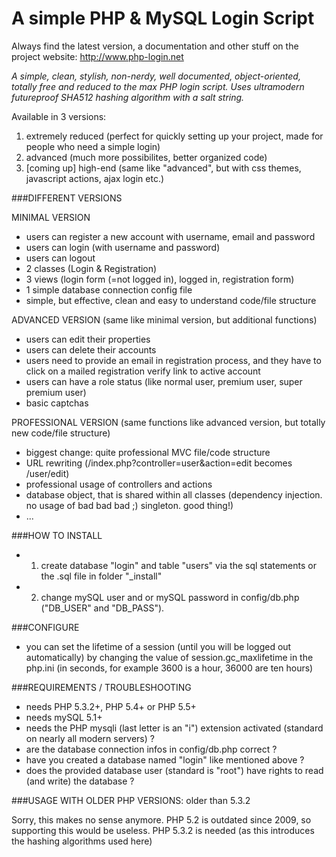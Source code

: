 # A simple PHP & MySQL Login Script #

Always find the latest version, a documentation and other stuff on the project website:
http://www.php-login.net

*A simple, clean, stylish, non-nerdy, well documented, object-oriented, totally free and reduced to the max PHP login script. Uses ultramodern futureproof SHA512 hashing algorithm with a salt string.*

Available in 3 versions: 

1. extremely reduced (perfect for quickly setting up your project, made for people who need a simple login)
2. advanced (much more possibilites, better organized code)
3. [coming up] high-end (same like "advanced", but with css themes, javascript actions, ajax login etc.)

###DIFFERENT VERSIONS

MINIMAL VERSION
* users can register a new account with username, email and password
* users can login (with username and password)
* users can logout
* 2 classes (Login & Registration)
* 3 views (login form (=not logged in), logged in, registration form)
* 1 simple database connection config file
* simple, but effective, clean and easy to understand code/file structure

ADVANCED VERSION (same like minimal version, but additional functions)
* users can edit their properties
* users can delete their accounts
* users need to provide an email in registration process, and they have to click on a mailed registration verify link to active account
* users can have a role status (like normal user, premium user, super premium user)
* basic captchas

PROFESSIONAL VERSION (same functions like advanced version, but totally new code/file structure)
* biggest change: quite professional MVC file/code structure
* URL rewriting (/index.php?controller=user&action=edit becomes /user/edit)
* professional usage of controllers and actions
* database object, that is shared within all classes (dependency injection. no usage of bad bad bad ;) singleton. good thing!)
* ...

###HOW TO INSTALL

* 1. create database "login" and table "users" via the sql statements or the .sql file in folder "_install"
* 2. change mySQL user and or mySQL password in config/db.php ("DB_USER" and "DB_PASS").

###CONFIGURE

* you can set the lifetime of a session (until you will be logged out automatically) by changing the value of session.gc_maxlifetime in the php.ini (in seconds, for example 3600 is a hour, 36000 are ten hours)

###REQUIREMENTS / TROUBLESHOOTING

* needs PHP 5.3.2+, PHP 5.4+ or PHP 5.5+
* needs mySQL 5.1+
* needs the PHP mysqli (last letter is an "i") extension activated (standard on nearly all modern servers) ?
* are the database connection infos in config/db.php correct ?
* have you created a database named "login" like mentioned above ?
* does the provided database user (standard is "root") have rights to read (and write) the database ?

###USAGE WITH OLDER PHP VERSIONS: older than 5.3.2

Sorry, this makes no sense anymore. PHP 5.2 is outdated since 2009, so supporting this would be useless.
PHP 5.3.2 is needed (as this introduces the hashing algorithms used here)